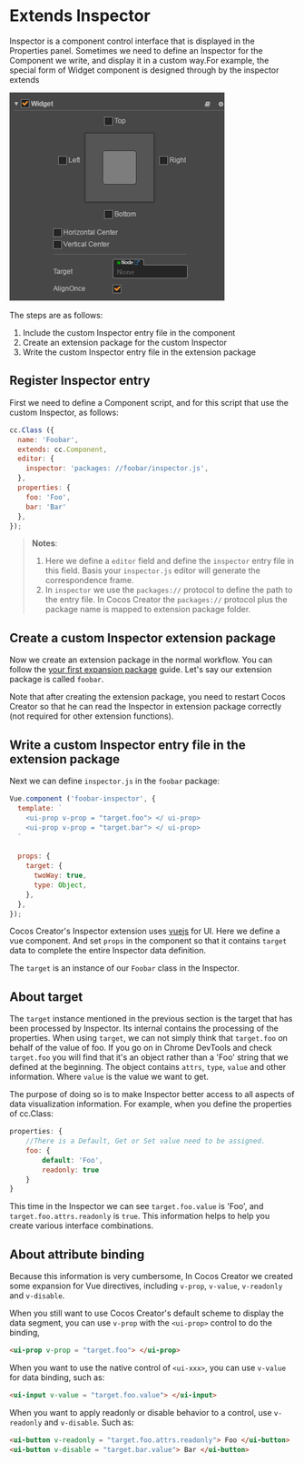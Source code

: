 # Extends Inspector

Inspector is a component control interface that is displayed in the Properties panel. Sometimes we need to define an Inspector for the Component we write, and display it in a custom way.For example, the special form of Widget component is designed through by the inspector extends

![extend inspector](assets/extend-inspector.png)

The steps are as follows:

1. Include the custom Inspector entry file in the component
2. Create an extension package for the custom Inspector
3. Write the custom Inspector entry file in the extension package

## Register Inspector entry

First we need to define a Component script, and for this script that use the custom Inspector, as follows:

```javascript
cc.Class ({
  name: 'Foobar',
  extends: cc.Component,
  editor: {
    inspector: 'packages: //foobar/inspector.js',
  },
  properties: {
    foo: 'Foo',
    bar: 'Bar'
  },
});
```

> **Notes**:
>
> 1. Here we define a `editor` field and define the `inspector` entry file in this field. Basis your `inspector.js` editor will generate the correspondence frame.
> 2. In `inspector` we use the `packages://` protocol to define the path to the entry file. In Cocos Creator the `packages://` protocol plus the package name is mapped to extension package folder.

## Create a custom Inspector extension package

Now we create an extension package in the normal workflow. You can follow the [your first expansion package](your-first-extension.md) guide.
Let's say our extension package is called `foobar`.

Note that after creating the extension package, you need to restart Cocos Creator so that he can read the Inspector in extension package correctly (not required for other extension functions).

## Write a custom Inspector entry file in the extension package

Next we can define `inspector.js` in the `foobar` package:

```javascript
Vue.component ('foobar-inspector', {
  template: `
    <ui-prop v-prop = "target.foo"> </ ui-prop>
    <ui-prop v-prop = "target.bar"> </ ui-prop>
  `

  props: {
    target: {
      twoWay: true,
      type: Object,
    },
  },
});
```

Cocos Creator's Inspector extension uses [vuejs](http://vuejs.org/) for UI. Here we define a vue component. And set `props` in the component so that it contains `target` data to complete the entire Inspector data definition.

The `target` is an instance of our `Foobar` class in the Inspector.

## About target

The `target` instance mentioned in the previous section is the target that has been processed by Inspector. Its internal contains the processing of the properties.
When using `target`, we can not simply think that `target.foo` on behalf of the value of foo. If you go on in Chrome DevTools and check `target.foo` you will
find that it's an object rather than a 'Foo' string that we defined at the beginning. The object contains `attrs`, `type`, `value` and other information. Where `value` is the value we want to get.

The purpose of doing so is to make Inspector better access to all aspects of data visualization information. For example, when you define the properties of cc.Class:

```javascript
properties: {
    //There is a Default, Get or Set value need to be assigned.
    foo: {
        default: 'Foo',
        readonly: true
    }
}
```

This time in the Inspector we can see `target.foo.value` is 'Foo', and `target.foo.attrs.readonly` is `true`. This information helps to help you create various interface combinations.

## About attribute binding

Because this information is very cumbersome, In Cocos Creator we created some expansion for Vue directives, including `v-prop`, `v-value`, `v-readonly` and `v-disable`.

When you still want to use Cocos Creator's default scheme to display the data segment, you can use `v-prop` with the `<ui-prop>` control to do the binding,

```html
<ui-prop v-prop = "target.foo"> </ui-prop>
```

When you want to use the native control of `<ui-xxx>`, you can use `v-value` for data binding, such as:

```html
<ui-input v-value = "target.foo.value"> </ui-input>
```

When you want to apply readonly or disable behavior to a control, use `v-readonly` and `v-disable`. Such as:

```html
<ui-button v-readonly = "target.foo.attrs.readonly"> Foo </ui-button>
<ui-button v-disable = "target.bar.value"> Bar </ui-button>
```
